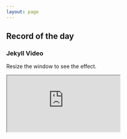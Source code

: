 ```yaml
---
layout: page
---
```



<h2>Record of the day</h2>
<h3>Jekyll Video</h3>
<p>Resize the window to see the effect.</p>

<div class="container"> 
  <iframe class="responsive-iframe" src="https://www.youtube.com/embed/iIBkOWY5aAA"></iframe>
</div>

